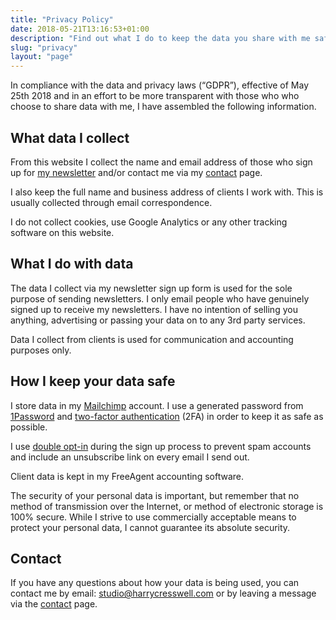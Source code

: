 ```yaml
---
title: "Privacy Policy"
date: 2018-05-21T13:16:53+01:00
description: "Find out what I do to keep the data you share with me safe, and how I comply with data and privacy laws"
slug: "privacy"
layout: "page"
---
```


In compliance with the data and privacy laws (“GDPR”), effective of May 25th 2018 and in an effort to be more transparent with those who who choose to share data with me, I have assembled the following information.

## What data I collect

From this website I collect the name and email address of those who sign up for [my newsletter](/newsletter/) and/or contact me via my [contact](/contact/) page.

I also keep the full name and business address of clients I work with. This is usually collected through email correspondence.

I do not collect cookies, use Google Analytics or any other tracking software on this website.

## What I do with data

The data I collect via my newsletter sign up form is used for the sole purpose of sending newsletters. I only email people who have genuinely signed up to receive my newsletters. I have no intention of selling you anything, advertising or passing your data on to any 3rd party services.

Data I collect from clients is used for communication and accounting purposes only.

## How I keep your data safe

I store data in my [Mailchimp](https://mailchimp.com/features/landing-pages/) account. I use a generated password from [1Password](https://1password.com/) and [two-factor authentication](https://en.wikipedia.org/wiki/Multi-factor_authentication) (2FA) in order to keep it as safe as possible.

I use [double opt-in](https://kb.mailchimp.com/lists/signup-forms/single-opt-in-vs.-double-opt-in) during the sign up process to prevent spam accounts and include an unsubscribe link on every email I send out.

Client data is kept in my FreeAgent accounting software.

The security of your personal data is important, but remember that no method of transmission over the Internet, or method of electronic storage is 100% secure. While I strive to use commercially acceptable means to protect your personal data, I cannot guarantee its absolute security.

## Contact

If you have any questions about how your data is being used, you can contact me by email: studio@harrycresswell.com or by leaving a message via the [contact](https://harrycresswell.com/contact) page.
